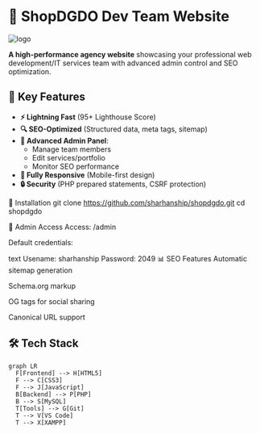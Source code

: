 # 🚀 ShopDGDO Dev Team Website

![logo](https://github.com/sharhanship/shopdgdo/blob/main/introshopdgdo.gif)

**A high-performance agency website** showcasing your professional web development/IT services team with advanced admin control and SEO optimization.


## 🌟 Key Features
- **⚡ Lightning Fast** (95+ Lighthouse Score)
- **🔍 SEO-Optimized** (Structured data, meta tags, sitemap)
- **👑 Advanced Admin Panel**:
  - Manage team members
  - Edit services/portfolio
  - Monitor SEO performance
- **📱 Fully Responsive** (Mobile-first design)
- **🔒 Security** (PHP prepared statements, CSRF protection)

🚀 Installation
git clone https://github.com/sharhanship/shopdgdo.git
cd shopdgdo

🔧 Admin Access
Access: /admin

Default credentials:

text
Usename: sharhanship
Password: 2049
📊 SEO Features
Automatic sitemap generation

Schema.org markup

OG tags for social sharing

Canonical URL support

## 🛠️ Tech Stack
```mermaid
graph LR
  F[Frontend] --> H[HTML5]
  F --> C[CSS3]
  F --> J[JavaScript]
  B[Backend] --> P[PHP]
  B --> S[MySQL]
  T[Tools] --> G[Git]
  T --> V[VS Code]
  T --> X[XAMPP]
